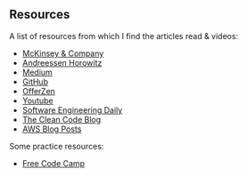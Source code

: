 ## Resources

A list of resources from which I find the articles read & videos:

* [McKinsey & Company](https://www.mckinsey.com/)
* [Andreessen Horowitz](https://a16z.com/)
* [Medium](https://medium.com/topic/technology)
* [GitHub](https://github.com/explore)
* [OfferZen](https://offerzen.com/blog)
* [Youtube](https://www.youtube.com)
* [Software Engineering Daily](https://softwareengineeringdaily.com)
* [The Clean Code Blog](https://blog.cleancoder.com/)
* [AWS Blog Posts](https://aws.amazon.com/blogs/)

Some practice resources:

* [Free Code Camp](https://learn.freecodecamp.org/)